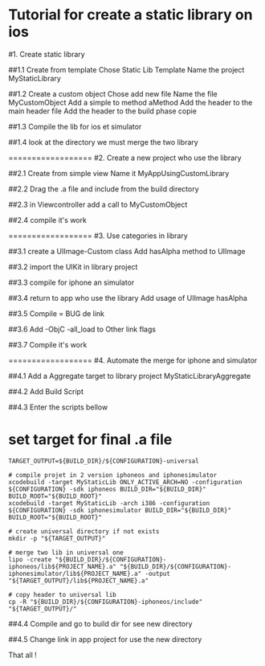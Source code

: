 Tutorial for create a static library on ios
==================

#1. Create static library

##1.1 Create from template 
Chose Static Lib Template
Name the project MyStaticLibrary

##1.2 Create a custom object
Chose add new file 
Name the file MyCustomObject 
Add a simple to method aMethod
Add the header to the main header file 
Add the header to the build phase copie

##1.3 Compile the lib for ios et simulator

##1.4 look at the directory we must merge the two library 

==================
#2. Create a new project who use the library

##2.1 Create from simple view
Name it MyAppUsingCustomLibrary

##2.2 Drag the .a file and include from the build directory

##2.3 in Viewcontroller add a call to MyCustomObject

##2.4 compile it's work

==================
#3. Use categories in library 

##3.1 create a UIImage-Custom class
Add hasAlpha method to UIImage

##3.2 import the UIKit in library project

##3.3 compile for iphone an simulator 

##3.4 return to app who use the library 
Add usage of UIImage hasAlpha

##3.5 Compile = BUG de link

##3.6 Add -ObjC -all_load to Other link flags 

##3.7 Compile it's work 

==================
#4. Automate the merge for iphone and simulator 

##4.1 Add a Aggregate target to library project MyStaticLibraryAggregate

##4.2 Add Build Script 

##4.3 Enter the scripts bellow

# set target for final .a file
    TARGET_OUTPUT=${BUILD_DIR}/${CONFIGURATION}-universal

    # compile projet in 2 version iphoneos and iphonesimulator
    xcodebuild -target MyStaticLib ONLY_ACTIVE_ARCH=NO -configuration ${CONFIGURATION} -sdk iphoneos BUILD_DIR="${BUILD_DIR}" BUILD_ROOT="${BUILD_ROOT}"
    xcodebuild -target MyStaticLib -arch i386 -configuration ${CONFIGURATION} -sdk iphonesimulator BUILD_DIR="${BUILD_DIR}" BUILD_ROOT="${BUILD_ROOT}"

    # create universal directory if not exists
    mkdir -p "${TARGET_OUTPUT}"

    # merge two lib in universal one
    lipo -create "${BUILD_DIR}/${CONFIGURATION}-iphoneos/lib${PROJECT_NAME}.a" "${BUILD_DIR}/${CONFIGURATION}-iphonesimulator/lib${PROJECT_NAME}.a" -output "${TARGET_OUTPUT}/lib${PROJECT_NAME}.a"

    # copy header to universal lib
    cp -R "${BUILD_DIR}/${CONFIGURATION}-iphoneos/include" "${TARGET_OUTPUT}/"

##4.4 Compile and go to build dir for see new directory

##4.5 Change link in app project for use the new directory 

That all !


 
